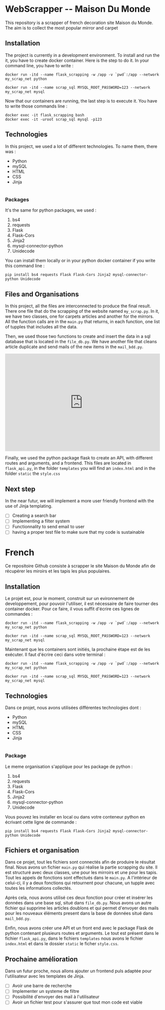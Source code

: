 # WebScrapper -- Maison Du Monde

This repository is a scrapper of french decoration site Maison du Monde. The aim is to collect the most popular mirror and carpet


## Installation
The project is currently in a development environment. To install and run the it, you have to create docker container. Here is the step to do it. In your command line, you have to write :

    docker run -itd --name flask_scrapping -w /app -v `pwd`:/app --network my_scrap_net python
 
    docker run -itd --name scrap_sql MYSQL_ROOT_PASSWORD=123 --network my_scrap_net mysql

Now that our containers are running, the last step is to execute it. You have to write those commands line :

    docker exec -it flask_scrapping bash
    docker exec -it -uroot scrap_sql mysql -p123

## Technologies

In this project, we used a lot of different technologies. To name them, there was : 
 - Python							
 - mySQL
 - HTML
 - CSS
 - Jinja
 
 #
 ### Packages

It's the same for python packages, we used :


 1. bs4
 2. requests
 3. Flask
 4. Flask-Cors
 5. Jinja2
 6. mysql-connector-python
 7. Unidecode
 
 You can install them locally or in your python docker container if you write this command line :

    pip install bs4 requests Flask Flask-Cors Jinja2 mysql-connector-python Unidecode

## Files and Organisations

In this project, all the files are interconnected to produce the final result.
There one file that do the scrapping of the website named `my_scrap.py`.
In it, we have two classes, one for carpets articles and another for the mirrors. All the function calls are in the `main.py` that returns, in each function, one list of tupples that includes all the data.

Then, we used those two functions to create and insert the data in a sql database that is located in the `file_db.py`. We have another file that cleans article duplicate and send mails of the new items in the `mail_bdd.py`.


  <div style="width:100%;height:0;padding-bottom:63%;position:relative;"><iframe src="https://giphy.com/embed/Dv6JSeXgDtp1SLW8mg" width="100%" height="100%" style="position:absolute" frameBorder="0" class="giphy-embed" allowFullScreen></iframe></div>



Finally, we used the python package flask to create an API, with different routes and arguments, and a frontend. This files are located in `flask_api.py`, in the folder `templates` you will find an `index.html` and in the folder `static` the `style.css`


## Next step

In the near futur, we will implement a more user friendly frontend with the use of Jinja templating.

 - [ ] Creating a search bar
 - [ ] Implementing a filter system 
 - [ ] Functionnality to send email to user
 - [ ] having a proper test file to make sure that my code is sustainable
 #
 
# French

Ce repositoire Github consiste à scrapper le site Maison du Monde afin de récupérer les miroirs et les tapis les plus populaires. 

## Installation
Le projet est, pour le moment, construit sur un evironnement de developpement, pour pouvoir l'utiliser, il est nécessaire de faire tourner des container docker. Pour ce faire, il vous suffit d'écrire ces lignes de commandes :

    docker run -itd --name flask_scrapping -w /app -v `pwd`:/app --network my_scrap_net python
    
    docker run -itd --name scrap_sql MYSQL_ROOT_PASSWORD=123 --network my_scrap_net mysql
    
Maintenant que les containers sont initiés, la prochaine étape est de les exécuter. Il faut d'écrire ceci dans votre terminal :

    docker run -itd --name flask_scrapping -w /app -v `pwd`:/app --network my_scrap_net python
    
    docker run -itd --name scrap_sql MYSQL_ROOT_PASSWORD=123 --network my_scrap_net mysql

## Technologies
Dans ce projet, nous avons utilisées différentes technologies dont : 
 - Python							
 - mySQL
 - HTML
 - CSS
 - Jinja
 
 #
 ### Package
 
 Le meme organisation s'applique pour les package de python :

 1. bs4
 2. requests
 3. Flask
 4. Flask-Cors
 5. Jinja2
 6. mysql-connector-python
 7. Unidecode
 
Vous pouvez les installer en local ou dans votre conteneur python en écrivant cette ligne de commande :


    pip install bs4 requests Flask Flask-Cors Jinja2 mysql-connector-python Unidecode


## Fichiers et organisation

Dans ce projet, tout les fichiers sont connectés afin de produire le résultat final. Nous avons un fichier `main.py` qui réalise la partie scrapping du site.
Il est structuré avec deux classes, une pour les mirroirs et une pour les tapis. Tout les appels de fonctions sont effectués dans le `main.py`. A l'intérieur de celui-ci, il y a deux fonctions qui retournent pour chacune, un tupple avec toutes les informations collectés.

Après cela, nous avons utilisé ces deux fonction pour créer et insérer les données dans une base sql, situé dans `file_db.py`. Nous avons un autre fichier qui supprime les articles doublons et qui permet d'envoyer des mails pour les nouveaux éléments present dans la base de données situé dans `mail_bdd.py`.

Enfin, nous avons créer une API et un front end avec le package Flask de python contenant plusieurs routes et arguments. Le tout est présent dans le fichier `flask_api.py`, dans le fichiers `templates` nous avons le fichier `index.html` et dans le dossier `static` le ficher `style.css`.

## Prochaine amélioration
Dans un futur proche, nous allons ajouter un frontend puls adaptée pour l'utilisateur avec les templates de Jinja.

 - [ ] Avoir une barre de recherche
 - [ ] Implementer un systeme de filtre
 - [ ] Possibilité d'envoyer des mail à l'utilisateur
 - [ ] Avoir un fichier test pour s'assurer que tout mon code est viable
